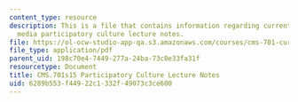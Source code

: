 ```yaml
---
content_type: resource
description: This is a file that contains information regarding current debates in
  media participatory culture lecture notes.
file: https://ol-ocw-studio-app-qa.s3.amazonaws.com/courses/cms-701-current-debates-in-media-spring-2015/6289b553f44922c1332f49073c3ce600_MITCMS_701S15_PartCulture.pdf
file_type: application/pdf
parent_uid: 198c70e4-7449-277a-24ba-73c0e33fa31f
resourcetype: Document
title: CMS.701s15 Participatory Culture Lecture Notes
uid: 6289b553-f449-22c1-332f-49073c3ce600
---
```

